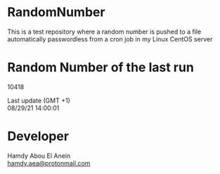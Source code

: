 # RandomNumber    
This is a test repository where a random number is pushed to a file automatically passwordless from a cron job in my Linux CentOS server    
# Random Number of the last run   
10418
      
Last update (GMT +1)    
08/29/21 14:00:01
# Developer    
Hamdy Abou El Anein   
hamdy.aea@protonmail.com
